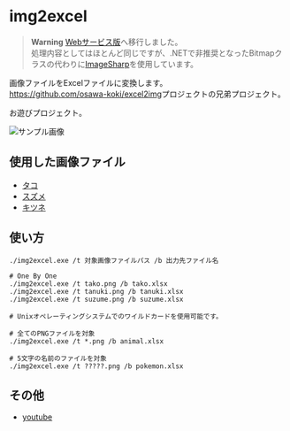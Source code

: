 # img2excel

> **Warning**
> [Webサービス版](https://github.com/osawa-koki/img2excel-server)へ移行しました。  
> 処理内容としてはほとんど同じですが、.NETで非推奨となったBitmapクラスの代わりに[ImageSharp](https://sixlabors.com/products/imagesharp/)を使用しています。  

画像ファイルをExcelファイルに変換します。  
<https://github.com/osawa-koki/excel2img>プロジェクトの兄弟プロジェクト。

お遊びプロジェクト。

![サンプル画像](./docs/img/fruits.gif)  

## 使用した画像ファイル

- [タコ](https://frame-illust.com/?p=13667)
- [スズメ](https://frame-illust.com/?p=13680)
- [キツネ](https://frame-illust.com/?p=9584)

## 使い方

```shell
./img2excel.exe /t 対象画像ファイルパス /b 出力先ファイル名

# One By One
./img2excel.exe /t tako.png /b tako.xlsx
./img2excel.exe /t tanuki.png /b tanuki.xlsx
./img2excel.exe /t suzume.png /b suzume.xlsx

# Unixオペレーティングシステムでのワイルドカードを使用可能です。

# 全てのPNGファイルを対象
./img2excel.exe /t *.png /b animal.xlsx

# 5文字の名前のファイルを対象
./img2excel.exe /t ?????.png /b pokemon.xlsx
```

## その他

- [youtube](https://www.youtube.com/watch?v=2PMSwTQXYnk)
